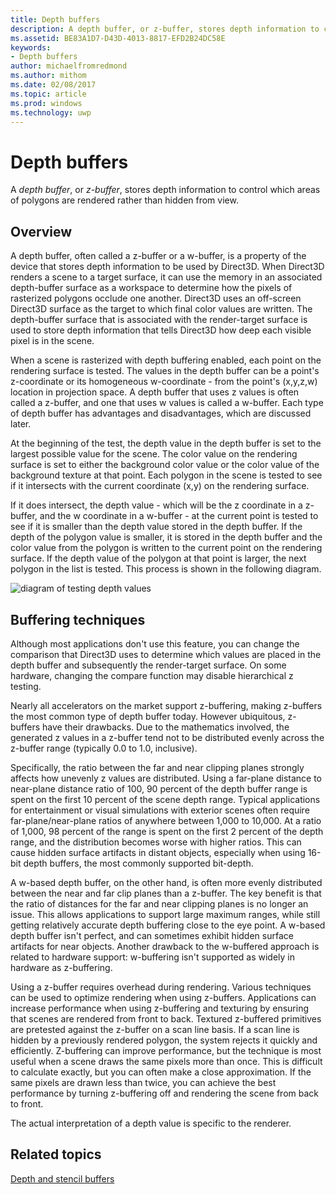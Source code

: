 ```yaml
---
title: Depth buffers
description: A depth buffer, or z-buffer, stores depth information to control which areas of polygons are rendered rather than hidden from view.
ms.assetid: BE83A1D7-D43D-4013-8817-EFD2B24DC58E
keywords:
- Depth buffers
author: michaelfromredmond
ms.author: mithom
ms.date: 02/08/2017
ms.topic: article
ms.prod: windows
ms.technology: uwp
---
```


# Depth buffers


A *depth buffer*, or *z-buffer*, stores depth information to control which areas of polygons are rendered rather than hidden from view.

## <span id="Overview"></span><span id="overview"></span><span id="OVERVIEW"></span>Overview


A depth buffer, often called a z-buffer or a w-buffer, is a property of the device that stores depth information to be used by Direct3D. When Direct3D renders a scene to a target surface, it can use the memory in an associated depth-buffer surface as a workspace to determine how the pixels of rasterized polygons occlude one another. Direct3D uses an off-screen Direct3D surface as the target to which final color values are written. The depth-buffer surface that is associated with the render-target surface is used to store depth information that tells Direct3D how deep each visible pixel is in the scene.

When a scene is rasterized with depth buffering enabled, each point on the rendering surface is tested. The values in the depth buffer can be a point's z-coordinate or its homogeneous w-coordinate - from the point's (x,y,z,w) location in projection space. A depth buffer that uses z values is often called a z-buffer, and one that uses w values is called a w-buffer. Each type of depth buffer has advantages and disadvantages, which are discussed later.

At the beginning of the test, the depth value in the depth buffer is set to the largest possible value for the scene. The color value on the rendering surface is set to either the background color value or the color value of the background texture at that point. Each polygon in the scene is tested to see if it intersects with the current coordinate (x,y) on the rendering surface.

If it does intersect, the depth value - which will be the z coordinate in a z-buffer, and the w coordinate in a w-buffer - at the current point is tested to see if it is smaller than the depth value stored in the depth buffer. If the depth of the polygon value is smaller, it is stored in the depth buffer and the color value from the polygon is written to the current point on the rendering surface. If the depth value of the polygon at that point is larger, the next polygon in the list is tested. This process is shown in the following diagram.

![diagram of testing depth values](images/zbuffer.png)

## <span id="Buffering_techniques"></span><span id="buffering_techniques"></span><span id="BUFFERING_TECHNIQUES"></span>Buffering techniques


Although most applications don't use this feature, you can change the comparison that Direct3D uses to determine which values are placed in the depth buffer and subsequently the render-target surface. On some hardware, changing the compare function may disable hierarchical z testing.

Nearly all accelerators on the market support z-buffering, making z-buffers the most common type of depth buffer today. However ubiquitous, z-buffers have their drawbacks. Due to the mathematics involved, the generated z values in a z-buffer tend not to be distributed evenly across the z-buffer range (typically 0.0 to 1.0, inclusive).

Specifically, the ratio between the far and near clipping planes strongly affects how unevenly z values are distributed. Using a far-plane distance to near-plane distance ratio of 100, 90 percent of the depth buffer range is spent on the first 10 percent of the scene depth range. Typical applications for entertainment or visual simulations with exterior scenes often require far-plane/near-plane ratios of anywhere between 1,000 to 10,000. At a ratio of 1,000, 98 percent of the range is spent on the first 2 percent of the depth range, and the distribution becomes worse with higher ratios. This can cause hidden surface artifacts in distant objects, especially when using 16-bit depth buffers, the most commonly supported bit-depth.

A w-based depth buffer, on the other hand, is often more evenly distributed between the near and far clip planes than a z-buffer. The key benefit is that the ratio of distances for the far and near clipping planes is no longer an issue. This allows applications to support large maximum ranges, while still getting relatively accurate depth buffering close to the eye point. A w-based depth buffer isn't perfect, and can sometimes exhibit hidden surface artifacts for near objects. Another drawback to the w-buffered approach is related to hardware support: w-buffering isn't supported as widely in hardware as z-buffering.

Using a z-buffer requires overhead during rendering. Various techniques can be used to optimize rendering when using z-buffers. Applications can increase performance when using z-buffering and texturing by ensuring that scenes are rendered from front to back. Textured z-buffered primitives are pretested against the z-buffer on a scan line basis. If a scan line is hidden by a previously rendered polygon, the system rejects it quickly and efficiently. Z-buffering can improve performance, but the technique is most useful when a scene draws the same pixels more than once. This is difficult to calculate exactly, but you can often make a close approximation. If the same pixels are drawn less than twice, you can achieve the best performance by turning z-buffering off and rendering the scene from back to front.

The actual interpretation of a depth value is specific to the renderer.

## <span id="related-topics"></span>Related topics


[Depth and stencil buffers](depth-and-stencil-buffers.md)

 

 




